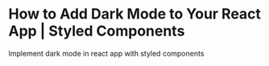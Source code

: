 # How to Add Dark Mode to Your React App | Styled Components

Implement dark mode in react app with styled components
